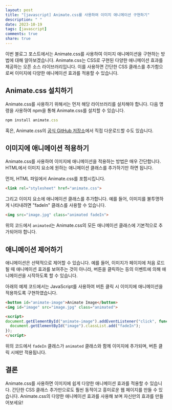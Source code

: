 ```yaml
---
layout: post
title: "[javascript] Animate.css를 사용하여 이미지 애니메이션 구현하기"
description: " "
date: 2023-10-19
tags: [javascript]
comments: true
share: true
---
```


이번 블로그 포스트에서는 Animate.css를 사용하여 이미지 애니메이션을 구현하는 방법에 대해 알아보겠습니다. Animate.css는 CSS로 구현된 다양한 애니메이션 효과를 제공하는 오픈 소스 라이브러리입니다. 이를 사용하면 간단한 CSS 클래스를 추가함으로써 이미지에 다양한 애니메이션 효과를 적용할 수 있습니다.

## Animate.css 설치하기

Animate.css를 사용하기 위해서는 먼저 해당 라이브러리를 설치해야 합니다. 다음 명령을 사용하여 npm을 통해 Animate.css를 설치할 수 있습니다.

```javascript
npm install animate.css
```

혹은, Animate.css의 [공식 GitHub 저장소](https://github.com/animate-css/animate.css)에서 직접 다운로드할 수도 있습니다.

## 이미지에 애니메이션 적용하기

Animate.css를 사용하여 이미지에 애니메이션을 적용하는 방법은 매우 간단합니다. HTML에서 이미지 요소에 원하는 애니메이션 클래스를 추가하기만 하면 됩니다.

먼저, HTML 파일에서 Animate.css를 포함시킵니다.

```html
<link rel="stylesheet" href="animate.css">
```

그리고 이미지 요소에 애니메이션 클래스를 추가합니다. 예를 들어, 이미지를 불투명하게 나타내려면 "fadeIn" 클래스를 사용할 수 있습니다.

```html
<img src="image.jpg" class="animated fadeIn">
```

위의 코드에서 `animated`는 Animate.css의 모든 애니메이션 클래스에 기본적으로 추가되어야 합니다.

## 애니메이션 제어하기

애니메이션은 선택적으로 제어할 수 있습니다. 예를 들어, 이미지가 페이지에 처음 로드될 때 애니메이션 효과를 보여주는 것이 아니라, 버튼을 클릭하는 등의 이벤트에 의해 애니메이션을 시작하도록 할 수 있습니다.

아래의 예제 코드에서는 JavaScript를 사용하여 버튼 클릭 시 이미지에 애니메이션을 적용하도록 구현하였습니다.

```html
<button id="animate-image">Animate Image</button>
<img id="image" src="image.jpg" class="animated">

<script>
document.getElementById("animate-image").addEventListener("click", function() {
  document.getElementById("image").classList.add("fadeIn");
});
</script>
```

위의 코드에서 `fadeIn` 클래스가 `animated` 클래스와 함께 이미지에 추가되며, 버튼 클릭 시에만 적용됩니다.

## 결론

Animate.css를 사용하면 이미지에 쉽게 다양한 애니메이션 효과를 적용할 수 있습니다. 간단한 CSS 클래스 추가만으로도 훨씬 동적이고 흥미로운 웹 페이지를 만들 수 있습니다. Animate.css의 다양한 애니메이션 효과를 사용해 보며 자신만의 효과를 만들어보세요!